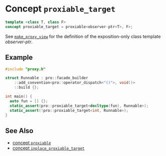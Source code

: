 # Concept `proxiable_target`

```cpp
template <class T, class F>
concept proxiable_target = proxiable<observer-ptr<T>, F>;
```

See [`make_proxy_view`](make_proxy_view.md) for the definition of the exposition-only class template *observer-ptr*.

## Example

```cpp
#include "proxy.h"

struct Runnable : pro::facade_builder
    ::add_convention<pro::operator_dispatch<"()">, void()>
    ::build {};

int main() {
  auto fun = [] {};
  static_assert(pro::proxiable_target<decltype(fun), Runnable>);
  static_assert(!pro::proxiable_target<int, Runnable>);
}
```

## See Also

- [concept `proxiable`](proxiable.md)
- [concept `inplace_proxiable_target`](inplace_proxiable_target.md)
